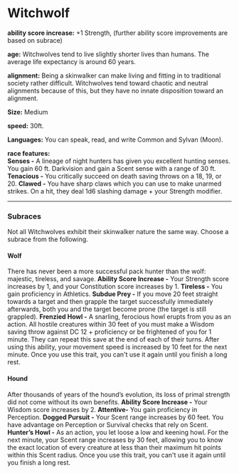 Witchwolf
=========

**ability score increase:** +1 Strength, (further ability score improvements are based on subrace)

**age:** Witchwolves tend to live slightly shorter lives than humans. The average life expectancy is around 60 years.

**alignment:** Being a skinwalker can make living and fitting in to traditional society rather difficult. Witchwolves tend toward chaotic and neutral alignments because of this, but they have no innate disposition toward an alignment.

**Size:** Medium

**speed:** 30ft.

**Languages:** You can speak, read, and write Common and Sylvan (Moon).

**race features:**  
**Senses -** A lineage of night hunters has given you excellent hunting senses. You gain 60 ft. Darkvision and gain a Scent sense with a range of 30 ft.  **Tenacious -** You critically succeed on death saving throws on a 18, 19, or 20.  **Clawed -** You have sharp claws which you can use to make unarmed strikes. On a hit, they deal 1d6 slashing damage + your Strength modifier.

* * *

### Subraces

Not all Witchwolves exhibit their skinwalker nature the same way. Choose a subrace from the following. 

#### Wolf

There has never been a more successful pack hunter than the wolf: majestic, tireless, and savage.  **Ability Score Increase -** Your Strength score increases by 1, and your Constitution score increases by 1.  **Tireless -** You gain proficiency in Athletics.  **Subdue Prey -** If you move 20 feet straight towards a target and then grapple the target successfully immediately afterwards, both you and the target become prone (the target is still grappled).  **Frenzied Howl -** A snarling, ferocious howl erupts from you as an action. All hostile creatures within 30 feet of you must make a Wisdom saving throw against DC 12 + proficiency or be frightened of you for 1 minute. They can repeat this save at the end of each of their turns. After using this ability, your movement speed is increased by 10 feet for the next minute. Once you use this trait, you can't use it again until you finish a long rest. 

#### Hound

After thousands of years of the hound’s evolution, its loss of primal strength did not come without its own benefits.  **Ability Score Increase -** Your Wisdom score increases by 2.  **Attentive-** You gain proficiency in Perception.  **Dogged Pursuit -** Your Scent range increases by 60 feet. You have advantage on Perception or Survival checks that rely on Scent.  **Hunter’s Howl -** As an action, you let loose a low and keening howl. For the next minute, your Scent range increases by 30 feet, allowing you to know the exact location of every creature at less than their maximum hit points within this Scent radius. Once you use this trait, you can't use it again until you finish a long rest.
